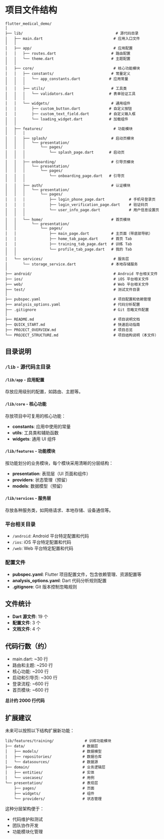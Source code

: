 # 项目文件结构

```
flutter_medical_demo/
│
├── lib/                                          # 源代码目录
│   ├── main.dart                                # 应用入口文件
│   │
│   ├── app/                                     # 应用配置
│   │   ├── routes.dart                         # 路由配置
│   │   └── theme.dart                          # 主题配置
│   │
│   ├── core/                                    # 核心功能模块
│   │   ├── constants/                          # 常量定义
│   │   │   └── app_constants.dart             # 应用常量
│   │   │
│   │   ├── utils/                              # 工具类
│   │   │   └── validators.dart                # 表单验证工具
│   │   │
│   │   └── widgets/                            # 通用组件
│   │       ├── custom_button.dart             # 自定义按钮
│   │       ├── custom_text_field.dart         # 自定义输入框
│   │       └── loading_widget.dart            # 加载组件
│   │
│   ├── features/                                # 功能模块
│   │   │
│   │   ├── splash/                             # 启动页模块
│   │   │   └── presentation/
│   │   │       └── pages/
│   │   │           └── splash_page.dart       # 启动页
│   │   │
│   │   ├── onboarding/                         # 引导页模块
│   │   │   └── presentation/
│   │   │       └── pages/
│   │   │           └── onboarding_page.dart   # 引导页
│   │   │
│   │   ├── auth/                               # 认证模块
│   │   │   └── presentation/
│   │   │       └── pages/
│   │   │           ├── login_phone_page.dart           # 手机号登录页
│   │   │           ├── login_verification_page.dart    # 验证码页
│   │   │           └── user_info_page.dart             # 用户信息设置页
│   │   │
│   │   └── home/                               # 首页模块
│   │       └── presentation/
│   │           └── pages/
│   │               ├── main_page.dart          # 主页面（带底部导航）
│   │               ├── home_tab_page.dart      # 首页 Tab
│   │               ├── training_tab_page.dart  # 训练 Tab
│   │               └── profile_tab_page.dart   # 我的 Tab
│   │
│   └── services/                                # 服务层
│       └── storage_service.dart                # 本地存储服务
│
├── android/                                     # Android 平台相关文件
├── ios/                                         # iOS 平台相关文件
├── web/                                         # Web 平台相关文件
├── test/                                        # 测试文件目录
│
├── pubspec.yaml                                 # 项目配置和依赖管理
├── analysis_options.yaml                        # 代码分析配置
├── .gitignore                                   # Git 忽略文件配置
│
├── README.md                                    # 项目说明文档
├── QUICK_START.md                               # 快速启动指南
├── PROJECT_OVERVIEW.md                          # 项目总览
└── PROJECT_STRUCTURE.md                         # 项目结构说明（本文件）
```

## 目录说明

### `/lib` - 源代码主目录

#### `/lib/app` - 应用配置
存放应用级别的配置，如路由、主题等。

#### `/lib/core` - 核心功能
存放项目中可复用的核心功能：
- **constants**: 应用中使用的常量
- **utils**: 工具类和辅助函数
- **widgets**: 通用 UI 组件

#### `/lib/features` - 功能模块
按功能划分的业务模块，每个模块采用清晰的分层结构：
- **presentation**: 表现层（UI 页面和组件）
- **providers**: 状态管理（预留）
- **models**: 数据模型（预留）

#### `/lib/services` - 服务层
存放各种服务类，如网络请求、本地存储、设备通信等。

### 平台相关目录
- `/android`: Android 平台特定配置和代码
- `/ios`: iOS 平台特定配置和代码
- `/web`: Web 平台特定配置和代码

### 配置文件
- **pubspec.yaml**: Flutter 项目配置文件，包含依赖管理、资源配置等
- **analysis_options.yaml**: Dart 代码分析规则配置
- **.gitignore**: Git 版本控制忽略规则

## 文件统计

- **Dart 源文件**: 19 个
- **配置文件**: 3 个
- **文档文件**: 4 个

## 代码行数（约）

- main.dart: ~30 行
- 路由和主题: ~250 行
- 核心功能: ~200 行
- 启动和引导页: ~300 行
- 登录流程: ~600 行
- 首页模块: ~600 行

**总计约 2000 行代码**

## 扩展建议

未来可以按照以下结构扩展新功能：

```
lib/features/training/              # 训练功能模块
├── data/                          # 数据层
│   ├── models/                    # 数据模型
│   ├── repositories/              # 数据仓库
│   └── datasources/               # 数据源
├── domain/                        # 业务逻辑层
│   ├── entities/                  # 实体
│   └── usecases/                  # 用例
└── presentation/                  # 表现层
    ├── pages/                     # 页面
    ├── widgets/                   # 组件
    └── providers/                 # 状态管理
```

这种分层架构便于：
- 代码维护和测试
- 团队协作开发
- 功能模块化管理
